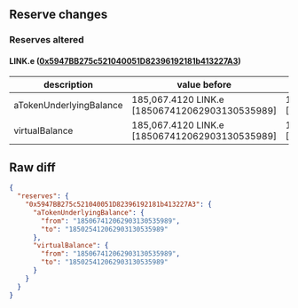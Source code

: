 ## Reserve changes

### Reserves altered

#### LINK.e ([0x5947BB275c521040051D82396192181b413227A3](https://snowtrace.io/address/0x5947BB275c521040051D82396192181b413227A3))

| description | value before | value after |
| --- | --- | --- |
| aTokenUnderlyingBalance | 185,067.4120 LINK.e [185067412062903130535989] | 185,025.4120 LINK.e [185025412062903130535989] |
| virtualBalance | 185,067.4120 LINK.e [185067412062903130535989] | 185,025.4120 LINK.e [185025412062903130535989] |


## Raw diff

```json
{
  "reserves": {
    "0x5947BB275c521040051D82396192181b413227A3": {
      "aTokenUnderlyingBalance": {
        "from": "185067412062903130535989",
        "to": "185025412062903130535989"
      },
      "virtualBalance": {
        "from": "185067412062903130535989",
        "to": "185025412062903130535989"
      }
    }
  }
}
```